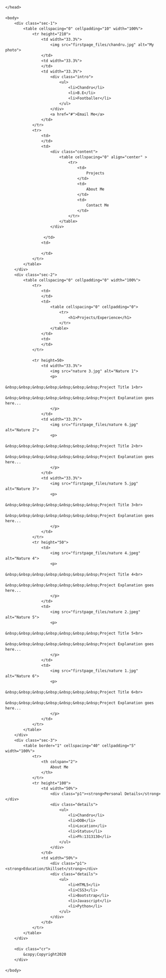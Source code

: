 <!DOCTYPE html>
<html>
    <head>
        <link rel="stylesheet" type="text/css" href="style.css">
        <meta name="viewport" content="width=device-width, initial-scale=1.0"

    </head>

    <body>
        <div class="sec-1">
            <table cellspacing="0" cellpadding="10" width="100%">
                <tr height="210">
                    <td width="33.3%">
                        <img src="firstpage_files/chandru.jpg" alt="My photo">
                    </td>
                    <td width="33.3%">
                    </td>
                    <td width="33.3%">
                        <div class="intro">
                            <ul>
                                <li>Chandru</li>
                                <li>B.E</li>
                                <li>Footballer</li>
                            </ul>
                        </div>
                        <a href="#">Email Me</a>
                    </td>
                </tr>
                <tr> 
                    <td>
                    </td>
                    <td>
                        <div class="content">
                            <table cellspacing="0" align="center" >
                                <tr>
                                    <td>
                                        Projects
                                    </td>
                                    <td>
                                        About Me
                                    </td>
                                    <td>
                                        Contact Me
                                    </td>
                                </tr>
                            </table>
                        </div>
                        
                     </td>
                    <td>
                        
                    </td>
                </tr>
            </table>
        </div>
        <div class="sec-2">
            <table cellspacing="0" cellpadding="0" width="100%">
                <tr>
                    <td>
                    </td>
                    <td>
                        <table cellspacing="0" cellpadding="0">
                            <tr>
                                <h1>Projects/Experience</h1>
                            </tr>
                        </table>
                    </td>
                    <td>
                    </td>
                </tr>
    
                <tr height=50>
                    <td width="33.3%">
                        <img src="nature 3.jpg" alt="Nature 1">
                        <p>
                            &nbsp;&nbsp;&nbsp;&nbsp;&nbsp;&nbsp;&nbsp;Project Title 1<br>
                            &nbsp;&nbsp;&nbsp;&nbsp;&nbsp;&nbsp;&nbsp;Project Explanation goes here...
                        </p>
                    </td>
                    <td width="33.3%">
                        <img src="firstpage_files/nature 6.jpg" alt="Nature 2">
                        <p>
                            &nbsp;&nbsp;&nbsp;&nbsp;&nbsp;&nbsp;&nbsp;Project Title 2<br>
                            &nbsp;&nbsp;&nbsp;&nbsp;&nbsp;&nbsp;&nbsp;Project Explanation goes here...
                        </p>
                    </td>
                    <td width="33.3%">
                        <img src="firstpage_files/nature 5.jpg" alt="Nature 3">
                        <p>
                            &nbsp;&nbsp;&nbsp;&nbsp;&nbsp;&nbsp;&nbsp;Project Title 3<br>
                            &nbsp;&nbsp;&nbsp;&nbsp;&nbsp;&nbsp;&nbsp;Project Explanation goes here...
                        </p>
                    </td>
                </tr>
                <tr height="50">
                    <td>
                        <img src="firstpage_files/nature 4.jpeg" alt="Nature 4">
                        <p>
                            &nbsp;&nbsp;&nbsp;&nbsp;&nbsp;&nbsp;&nbsp;Project Title 4<br>
                            &nbsp;&nbsp;&nbsp;&nbsp;&nbsp;&nbsp;&nbsp;Project Explanation goes here...
                        </p> 
                    </td>
                    <td>
                        <img src="firstpage_files/nature 2.jpeg" alt="Nature 5">
                        <p>
                            &nbsp;&nbsp;&nbsp;&nbsp;&nbsp;&nbsp;&nbsp;Project Title 5<br>
                            &nbsp;&nbsp;&nbsp;&nbsp;&nbsp;&nbsp;&nbsp;Project Explanation goes here...
                        </p>
                    </td>
                    <td>
                        <img src="firstpage_files/nature 1.jpg" alt="Nature 6">
                        <p>
                            &nbsp;&nbsp;&nbsp;&nbsp;&nbsp;&nbsp;&nbsp;Project Title 6<br>
                            &nbsp;&nbsp;&nbsp;&nbsp;&nbsp;&nbsp;&nbsp;Project Explanation goes here...
                        </p>
                    </td>
                </tr>
            </table>
        </div>
        <div class="sec-3">
            <table border="1" cellspacing="40" cellpadding="5" width="100%">
                <tr>
                    <th colspan="2">
                        About Me
                    </th>
                </tr>
                <tr height="100">
                    <td width="50%">
                        <div class="p1"><strong>Personal Details</strong></div>
                        <div class="details">
                            <ul>
                                <li>Chandru</li>
                                <li>DOB</li>
                                <li>Location</li>
                                <li>Status</li>
                                <li>Ph:1313130</li>
                            </ul>
                        </div>
                    </td>
                    <td width="50%">
                        <div class="p1"><strong>Education/Skillset</strong></div>
                        <div class="details">
                            <ul>
                                <li>HTML5</li>
                                <li>CSS3</li>
                                <li>Bootstrap</li>
                                <li>Javascript</li>
                                <li>Python</li>
                            </ul>
                        </div>
                    </td>
                </tr>
            </table>
        </div>
        
        <div class="cr">
            &copy;Copyright2020
        </div>
        
    </body>
</html>
